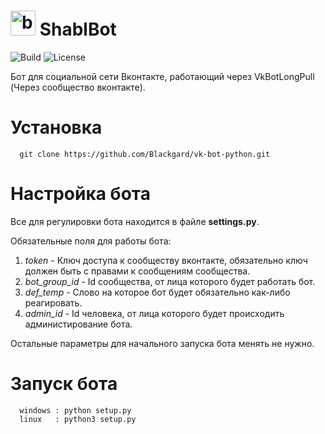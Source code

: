 # <img alt="bot-icon" src="https://image.flaticon.com/icons/svg/1786/1786548.svg" width="40px"></img>&nbsp;ShablBot
![Build](https://img.shields.io/azure-devops/build/sasna142/shablbot/2)
![License](https://img.shields.io/github/license/blackgard/shablbot)
<br>

Бот для социальной сети Вконтакте, работающий через VkBotLongPull (Через сообщество вконтакте).

# Установка
```
  git clone https://github.com/Blackgard/vk-bot-python.git
```

# Настройка бота 
Все для регулировки бота находится в файле **settings.py**.

Обязательные поля для работы бота:
  1. *token* - Ключ доступа к сообществу вконтакте, обязательно ключ должен быть с правами к сообщениям сообщества.
  2. *bot_group_id* - Id сообщества, от лица которого будет работать бот.
  3. *def_temp* - Слово на которое бот будет обязательно как-либо реагировать.
  4. *admin_id* - Id человека, от лица которого будет происходить администирование бота.
  
Остальные параметры для начального запуска бота менять не нужно.

# Запуск бота

```
  windows : python setup.py
  linux   : python3 setup.py
```
